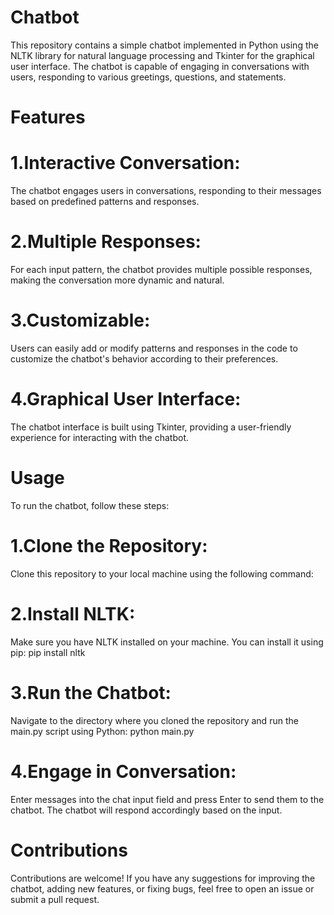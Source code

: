# Chatbot
This repository contains a simple chatbot implemented in Python using the NLTK library for natural language processing and Tkinter for the graphical user interface. The chatbot is capable of engaging in conversations with users, responding to various greetings, questions, and statements.

# Features
# 1.Interactive Conversation:
The chatbot engages users in conversations, responding to their messages based on predefined patterns and responses.
# 2.Multiple Responses:
For each input pattern, the chatbot provides multiple possible responses, making the conversation more dynamic and natural.
# 3.Customizable:
Users can easily add or modify patterns and responses in the code to customize the chatbot's behavior according to their preferences.
# 4.Graphical User Interface:
The chatbot interface is built using Tkinter, providing a user-friendly experience for interacting with the chatbot.
# Usage
To run the chatbot, follow these steps:
# 1.Clone the Repository:
Clone this repository to your local machine using the following command:
# 2.Install NLTK:
Make sure you have NLTK installed on your machine. You can install it using pip:
pip install nltk

# 3.Run the Chatbot: 
Navigate to the directory where you cloned the repository and run the main.py script using Python:
python main.py

# 4.Engage in Conversation:
Enter messages into the chat input field and press Enter to send them to the chatbot. The chatbot will respond accordingly based on the input.

# Contributions
Contributions are welcome! If you have any suggestions for improving the chatbot, adding new features, or fixing bugs, feel free to open an issue or submit a pull request.
